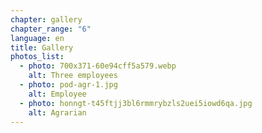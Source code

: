 ```yaml
---
chapter: gallery
chapter_range: "6"
language: en
title: Gallery
photos_list:
  - photo: 700x371-60e94cff5a579.webp
    alt: Three employees
  - photo: pod-agr-1.jpg
    alt: Employee
  - photo: honngt-t45ftjj3bl6rmmrybzls2uei5iowd6qa.jpg
    alt: Agrarian
---
```

